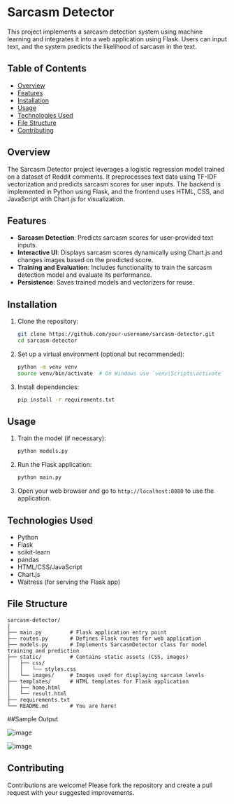 # Sarcasm Detector
This project implements a sarcasm detection system using machine learning and integrates it into a web application using Flask. Users can input text, and the system predicts the likelihood of sarcasm in the text.

## Table of Contents

- [Overview](#overview)
- [Features](#features)
- [Installation](#installation)
- [Usage](#usage)
- [Technologies Used](#technologies-used)
- [File Structure](#file-structure)
- [Contributing](#contributing)

## Overview
The Sarcasm Detector project leverages a logistic regression model trained on a dataset of Reddit comments. It preprocesses text data using TF-IDF vectorization and predicts sarcasm scores for user inputs. The backend is implemented in Python using Flask, and the frontend uses HTML, CSS, and JavaScript with Chart.js for visualization.

## Features
- **Sarcasm Detection**: Predicts sarcasm scores for user-provided text inputs.
- **Interactive UI**: Displays sarcasm scores dynamically using Chart.js and changes images based on the predicted score.
- **Training and Evaluation**: Includes functionality to train the sarcasm detection model and evaluate its performance.
- **Persistence**: Saves trained models and vectorizers for reuse.

## Installation
1. Clone the repository:
   ```bash
   git clone https://github.com/your-username/sarcasm-detector.git
   cd sarcasm-detector
   ```

2. Set up a virtual environment (optional but recommended):
   ```bash
   python -m venv venv
   source venv/bin/activate  # On Windows use `venv\Scripts\activate`
   ```

3. Install dependencies:
   ```bash
   pip install -r requirements.txt
   ```

## Usage
1. Train the model (if necessary):
   ```bash
   python models.py
   ```

2. Run the Flask application:
   ```bash
   python main.py
   ```

3. Open your web browser and go to `http://localhost:8080` to use the application.

## Technologies Used

- Python
- Flask
- scikit-learn
- pandas
- HTML/CSS/JavaScript
- Chart.js
- Waitress (for serving the Flask app)

## File Structure

```
sarcasm-detector/
│
├── main.py         # Flask application entry point
├── routes.py       # Defines Flask routes for web application
├── models.py       # Implements SarcasmDetector class for model training and prediction
├── static/         # Contains static assets (CSS, images)
│   ├── css/
│   │   └── styles.css
│   └── images/     # Images used for displaying sarcasm levels
├── templates/      # HTML templates for Flask application
│   ├── home.html
│   └── result.html
├── requirements.txt
└── README.md       # You are here!
```
##Sample Output

![image](https://github.com/user-attachments/assets/63a6d331-a362-4d3f-8376-18d8b762a0d1)

![image](https://github.com/user-attachments/assets/1410501d-931a-4644-ba2f-babe11233b82)


## Contributing

Contributions are welcome! Please fork the repository and create a pull request with your suggested improvements.


